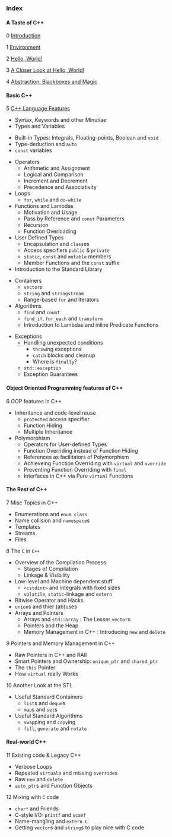 ### Index

#### A Taste of C++

0 [Introduction](contents/0_Introduction.md)

1 [Environment](contents/1_Environment.md)

2 [Hello, World!](contents/2_Hello_World.md)

3 [A Closer Look at Hello, World!](contents/3_Closer_Look.md)

4 [Abstraction, Blackboxes and Magic](contents/4_Abstraction.md)

#### Basic C++

5 [C++ Language Features](contents/5a_CPP_Language_Features.md)
  * Syntax, Keywords and other Minutiae
  * Types and Variables
   - Built-in Types: Integrals, Floating-points, Boolean and `void`
   - Type-deduction and `auto`
   - `const` variables
  * Operators
	- Arithmetic and Assignment
	- Logical and Comparison
	- Increment and Decrement
	- Precedence and Associativity
  * Loops
	- `for`, `while` and `do-while`
  * Functions and Lambdas
	- Motivation and Usage
	- Pass by Reference and `const` Parameters
	- Recursion
	- Function Overloading
 * User Defined Types
   - Encapsulation and `class`es
   - Access specifiers `public` & `private`
   - `static`, `const` and `mutable` members
   - Member Functions and the `const` suffix
  * Introduction to the Standard Library
  - Containers
	- `vector`s
	- `string` and `stringstream`
	- Range-based `for` and Iterators
  - Algorithms
	- `find` and `count`
	- `find_if`, `for_each` and `transform`
	- Introduction to Lambdas and inline Predicate Functions
  * Exceptions
	- Handling unexpected conditions
		- `throw`ing exceptions
		- `catch` blocks and cleanup
		- Where is `finally`?
	- `std::exception`
	- Exception Guarantees

#### Object Oriented Programming features of C++

6 OOP features in C++
  * Inheritance and code-level reuse
	- `protected` access specifier
	- Function Hiding
	- Multiple Inheritance
  * Polymorphism
	- Operators for User-defined Types
	- Function Overriding instead of Function Hiding
	- References as facilitators of Polymorphism
	- Achieveing Function Overriding with `virtual` and `override`
	- Preventing Function Overriding with `final`
	- Interfaces in C++ via Pure `virtual` Functions

#### The Rest of C++

7 Misc Topics in C++
  * Enumerations and `enum class`
  * Name collision and `namespace`s
  * Templates
  * Streams
  * Files

8 The `C` in `C++`
  * Overview of the Compilation Process
	- Stages of Compilation
	- Linkage & Visibility
  * Low-level and Machine dependent stuff
	- `<cstdint>` and integrals with fixed sizes
	- `volatile`, `static`-linkage and `extern`
  * Bitwise Operator and Hacks
  * `union`s and thier (ab)uses 
  * Arrays and Pointers
	- Arrays and `std::array` : The Lesser `vector`s
	- Pointers and the Heap 
	- Memory Management in C++ : Introducing `new` and `delete`

9 Pointers and Memory Management in C++
  * Raw Pointers in C++ and RAII
  * Smart Pointers and Ownership: `unique_ptr` and `shared_ptr`
  * The `this` Pointer
  * How `virtual` really Works
 
10 Another Look at the STL
  * Useful Standard Containers
	- `list`s and `deque`s
	- `map`s and `set`s
  * Useful Standard Algorithms
	- `swap`ping and `copy`ing
	- `fill`, `generate` and `rotate`

#### Real-world C++

11 Existing code & Legacy C++
  * Verbose Loops
  * Repeated `virtual`s and missing `override`s
  * Raw `new` and `delete`
  * `auto_ptr`s and Function Objects
  
12 Mixing with `C` code
  * `char*` and Friends
  * C-style I/O: `printf` and `scanf`
  * Name-mangling and `extern C`
  * Getting `vector`s and `string`s to play nice with C code
